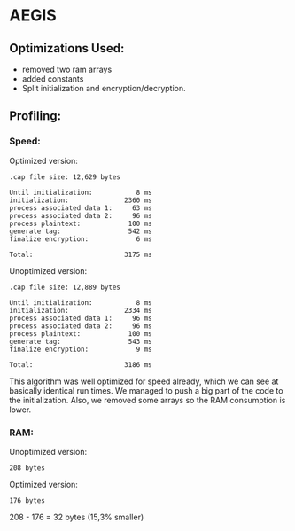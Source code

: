 # AEGIS

## Optimizations Used:
 * removed two ram arrays
 * added constants
 * Split initialization and encryption/decryption.

## Profiling:

### Speed:
Optimized version:
```
.cap file size: 12,629 bytes

Until initialization:           8 ms
initialization:              2360 ms
process associated data 1:     63 ms
process associated data 2:     96 ms
process plaintext:            100 ms
generate tag:                 542 ms
finalize encryption:            6 ms

Total:                       3175 ms
```
Unoptimized version:
```
.cap file size: 12,889 bytes

Until initialization:           8 ms
initialization:              2334 ms
process associated data 1:     96 ms
process associated data 2:     96 ms
process plaintext:            100 ms
generate tag:                 543 ms
finalize encryption:            9 ms

Total:                       3186 ms
```

This algorithm was well optimized for speed already, which we can see at basically identical run times. We managed to push a big part of the code to the initialization. Also, we removed some arrays so the RAM consumption is lower.

### RAM:
Unoptimized version:
```
208 bytes
```
Optimized version:
```
176 bytes
```
208 - 176 = 32 bytes (15,3% smaller)
